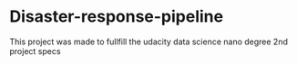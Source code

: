 # Disaster-response-pipeline
This project was made to fullfill the udacity data science nano degree 2nd project specs
